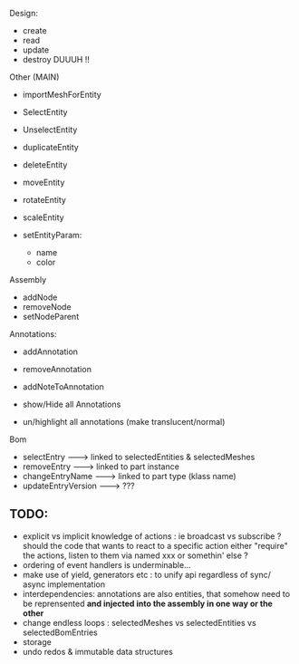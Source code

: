 

Design:
- create 
- read 
- update
- destroy
DUUUH !!


Other (MAIN)
- importMeshForEntity

- SelectEntity
- UnselectEntity
- duplicateEntity
- deleteEntity

- moveEntity
- rotateEntity
- scaleEntity

- setEntityParam:
  - name
  - color

Assembly
  - addNode
  - removeNode
  - setNodeParent
  
Annotations:
  - addAnnotation
  - removeAnnotation
  - addNoteToAnnotation
  
  - show/Hide all Annotations
  - un/highlight all annotations (make translucent/normal)
  
Bom
  - selectEntry     ---> linked to selectedEntities & selectedMeshes
  - removeEntry     ---> linked to part instance
  - changeEntryName ---> linked to part type (klass name)
  - updateEntryVersion ---> ???
  
TODO:
-----

- explicit vs implicit knowledge of actions : ie broadcast vs subscribe ?
 should the code that wants to react to a specific action either "require" the actions, listen to them via
 named xxx or somethin' else ?
- ordering of event handlers is underminable...
- make use of yield, generators etc : to unify api regardless of sync/ async implementation
- interdependencies: annotations are also entities, that somehow need to be reprensented **and injected
into the assembly in one way or the other**
- change endless loops : selectedMeshes vs selectedEntities vs selectedBomEntries
- storage
- undo redos & immutable data structures
 
 

